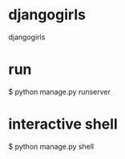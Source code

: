 # djangogirls
djangogirls

# run
$ python manage.py runserver

# interactive shell

$ python manage.py shell
